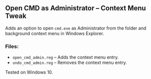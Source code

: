 ## Open CMD as Administrator – Context Menu Tweak

Adds an option to open `cmd.exe` as Administrator from the folder and background context menu in Windows Explorer.

### Files:
- `open_cmd_admin.reg` – Adds the context menu entry.
- `undo_cmd_admin.reg` – Removes the context menu entry.

Tested on Windows 10.

